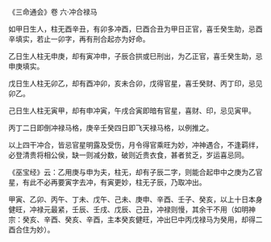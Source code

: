 《三命通会》卷 六·冲合禄马

如甲日生人，柱无酉辛丑，有卯多冲酉，巳酉合丑为甲日正官，喜壬癸生助，忌酉辛填实，若止一卯字，再有刑合起亦为好命。

乙日生人柱无申庚，却有寅冲申，子辰合拱或巳刑出，为乙正官，喜壬癸生助，忌申庚填实。

戊日生人柱无卯乙，却有酉冲卯，亥未合卯，戊得官星，喜壬癸财、丙丁印，忌见卯乙。

己日生人柱无寅甲，却有申冲寅，午戌合寅即暗有官星，喜财、印，忌见寅甲。

丙丁二日即倒冲禄马格，庚辛壬癸四日即飞天禄马格，以例推之。

以上四干冲合，皆忌官星明露及受伤，月令得官乘旺为妙，冲神遇合，不逢羁绊，必登清贵将相公侯，缺一则减分数，破则近贵衣食，甚者贫乏，岁运喜忌同。

《巫宝经》云：乙用庚与申为夫，柱无，却有子辰二字，则能合起申中之庚为乙官星，有此不必再要寅字去冲，有寅更妙，柱无子辰，乃取冲出。

甲寅、乙卯、丙午、丁未、戊午、己未、庚申、辛酉、壬子、癸亥，以上十日本身健旺，冲禄元最紧，壬辰、壬戌、戊辰、己丑，冲禄则慢，其余干不用（如明神宗：癸亥、辛酉、癸亥、辛酉，主本癸亥健旺，冲出巳中丙戊禄马为癸用，却得二酉合住为妙）。

